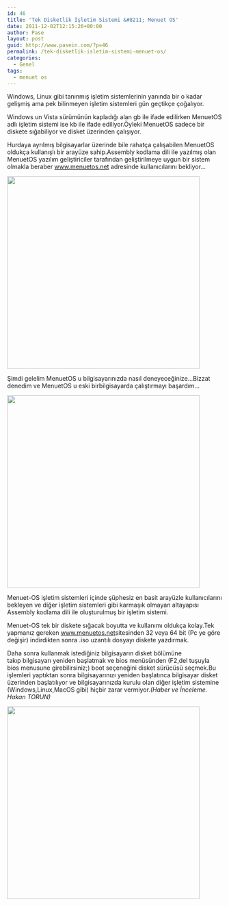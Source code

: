 ```yaml
---
id: 46
title: 'Tek Disketlik İşletim Sistemi &#8211; Menuet OS'
date: 2011-12-02T12:15:26+00:00
author: Pase
layout: post
guid: http://www.pasein.com/?p=46
permalink: /tek-disketlik-isletim-sistemi-menuet-os/
categories:
  - Genel
tags:
  - menuet os
---
```

Windows, Linux gibi tanınmış işletim sistemlerinin yanında bir o kadar gelişmiş ama pek bilinmeyen işletim sistemleri gün geçtikçe çoğalıyor.
  

  


<span>Windows</span> un Vista sürümünün kapladığı alan gb ile ifade edilirken MenuetOS adlı işletim sistemi ise kb ile ifade ediliyor.Öyleki MenuetOS sadece bir diskete sığabiliyor ve disket üzerinden çalışıyor.
  
Hurdaya ayrılmış bilgisayarlar üzerinde bile rahatça çalışabilen MenuetOS oldukça kullanışlı bir arayüze sahip.Assembly kodlama dili ile yazılmış olan MenuetOS yazılım geliştiriciler tarafından geliştirilmeye uygun bir sistem olmakla beraber <a rel="nofollow" href="http://www.menuetos.net/" target="_blank">www.menuetos.net</a> adresinde kullanıcılarını bekliyor&#8230;

<img class="alignnone" src="http://www.menuetos.org/displays/005a.png" alt="" width="450" />
  
<!--more-->

Şimdi gelelim MenuetOS u <span>bilgisayarınızda</span> nasıl deneyeceğinize&#8230;Bizzat denedim ve MenuetOS u eski birbilgisayarda çalıştırmayı başardım&#8230;

<img class="alignnone" src="http://www.menuetos.net/086c.png" alt="" width="450" />

Menuet-OS işletim sistemleri içinde şüphesiz en basit arayüzle kullanıcılarını bekleyen ve diğer işletim sistemleri gibi karmaşık olmayan altayapısı Assembly kodlama dili ile oluşturulmuş bir işletim sistemi.
   

  


Menuet-OS tek bir diskete sığacak boyutta ve kullanımı oldukça kolay.Tek yapmanız gereken <a rel="nofollow" href="http://www.menuetos.net/" target="_blank">www.menuetos.net</a>sitesinden 32 veya 64 bit (Pc ye göre değişir) indirdikten sonra .iso uzantılı dosyayı diskete yazdırmak.

Daha sonra kullanmak istediğiniz bilgisayarın disket bölümüne takıp bilgisayarı yeniden başlatmak ve bios menüsünden (F2,del tuşuyla bios menusune girebilirsiniz;) boot seçeneğini disket <span>sürücüsü</span> seçmek.Bu işlemleri yaptıktan sonra bilgisayarınızı <span>yeniden</span> başlatınca bilgisayar disket üzerinden başlatılıyor ve bilgisayarınızda kurulu olan diğer işletim sistemine (Windows,Linux,MacOS gibi) hiçbir zarar vermiyor._(Haber ve İnceleme. Hakan TORUN)_

<img class="alignnone" src="http://www.menuetos.net/082a.png" alt="" width="450" />